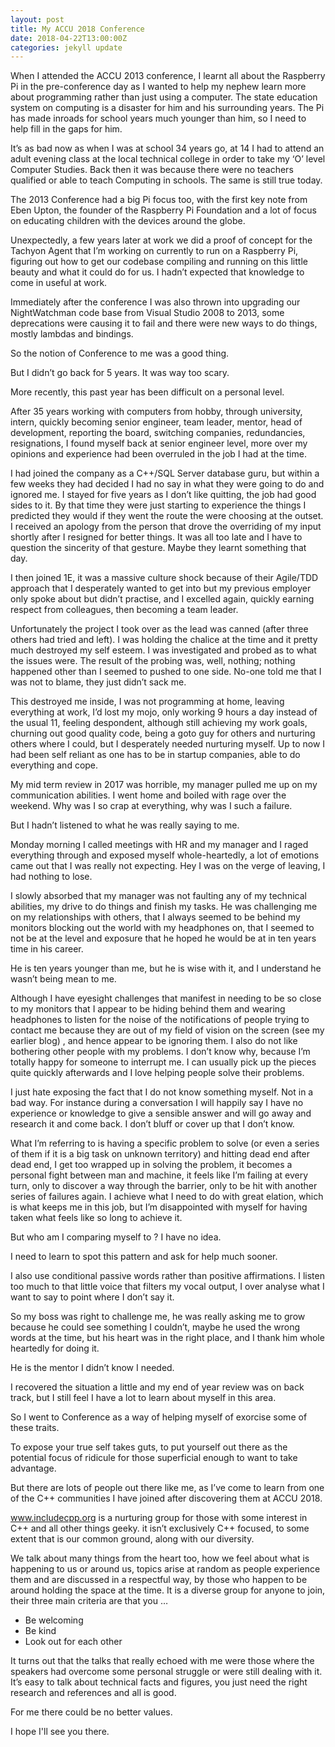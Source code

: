```yaml
---
layout: post
title: My ACCU 2018 Conference
date: 2018-04-22T13:00:00Z
categories: jekyll update
---
```


When I attended the ACCU 2013 conference, I learnt all about the Raspberry Pi in the pre-conference day as I wanted to help my nephew learn more about programming rather than just using a computer. The state education system on computing is a disaster for him and his surrounding years. The Pi has made inroads for school years much younger than him, so I need to help fill in the gaps for him.

It’s as bad now as when I was at school 34 years go, at 14 I had to attend an adult evening class at the local technical college in order to take my ‘O’ level Computer Studies. Back then it was because there were no teachers qualified or able to teach Computing in schools. The same is still true today.

The 2013 Conference had a big Pi focus too, with the first key note from Eben Upton, the founder of the Raspberry Pi Foundation and a lot of focus on educating children with the devices around the globe.

Unexpectedly, a few years later at work we did a proof of concept for the Tachyon Agent that I’m working on currently to run on a Raspberry Pi, figuring out how to get our codebase compiling and running on this little beauty and what it could do for us. I hadn’t expected that knowledge to come in useful at work.

Immediately after the conference I was also thrown into upgrading our NightWatchman code base from Visual Studio 2008 to 2013, some deprecations were causing it to fail and there were new ways to do things, mostly lambdas and bindings.

So the notion of Conference to me was a good thing. 

But I didn’t go back for 5 years. It was way too scary.

More recently, this past year has been difficult on a personal level. 

After 35 years working with computers from hobby, through university, intern, quickly becoming senior engineer, team leader, mentor, head of development, reporting the board, switching companies, redundancies, resignations, I found myself back at senior engineer level, more over my opinions and experience had been overruled in the job I had at the time.

I had joined the company as a C++/SQL Server database guru, but within a few weeks they had decided I had no say in what they were going to do and ignored me. I stayed for five years as I don’t like quitting, the job had good sides to it. By that time they were just starting to experience the things I predicted they would if they went the route the were choosing at the outset. I received an apology from the person that drove the overriding of my input shortly after I resigned for better things. It was all too late and I have to question the sincerity of that gesture. Maybe they learnt something that day. 

I then joined 1E, it was a massive culture shock because of their Agile/TDD approach that I desperately wanted to get into but my previous employer only spoke about but didn’t practise, and I excelled again, quickly earning respect from colleagues, then becoming a team leader.

Unfortunately the project I took over as the lead was canned (after three others had tried and left). I was holding the chalice at the time and it pretty much destroyed my self esteem. I was investigated and probed as to what the issues were. The result of the probing was, well, nothing; nothing happened other than I seemed to pushed to one side. No-one told me that I was not to blame, they just didn’t sack me.

This destroyed me inside, I was not programming at home, leaving everything at work, I’d lost my mojo, only working 9 hours a day instead of the usual 11, feeling despondent, although still achieving my work goals, churning out good quality code, being a goto guy for others and nurturing others where I could, but I desperately needed nurturing myself. Up to now I had been self reliant as one has to be in startup companies, able to do everything and cope.

My mid term review in 2017 was horrible, my manager pulled me up on my communication abilities. I went home and boiled with rage over the weekend. Why was I so crap at everything, why was I such a failure. 

But I hadn’t listened to what he was really saying to me.

Monday morning I called meetings with HR and my manager and I raged everything through and exposed myself whole-heartedly, a lot of emotions came out that I was really not expecting. Hey I was on the verge of leaving, I had nothing to lose.

I slowly absorbed that my manager was not faulting any of my technical abilities, my drive to do things and finish my tasks. He was challenging me on my relationships with others, that I always seemed to be behind my monitors blocking out the world with my headphones on, that I seemed to not be at the level and exposure that he hoped he would be at in ten years time in his career.

He is ten years younger than me, but he is wise with it, and I understand he wasn’t being mean to me.

Although I have eyesight challenges that manifest in needing to be so close to my monitors that I appear to be hiding behind them and wearing headphones to listen for the noise of the notifications of people trying to contact me because they are out of my field of vision on the screen (see my earlier blog) , and hence appear to be ignoring them. I also do not like bothering other people with my problems. I don’t know why, because I’m totally happy for someone to interrupt me. I can usually pick up the pieces quite quickly afterwards and I love helping people solve their problems. 

I just hate exposing the fact that I do not know something myself. Not in a bad way. For instance during a conversation I will happily say I have no experience or knowledge to give a sensible answer and will go away and research it and come back. I don’t bluff or cover up that I don’t know.

What I’m referring to is having a specific problem to solve (or even a series of them if it is a big task on unknown territory) and hitting dead end after dead end, I get too wrapped up in solving the problem, it becomes a personal fight between man and machine, it feels like I’m failing at every turn, only to discover a way through the barrier, only to be hit with another series of failures again. I achieve what I need to do with great elation, which is what keeps me in this job, but I’m disappointed with myself for having taken what feels like so long to achieve it. 

But who am I comparing myself to ? I have no idea. 

I need to learn to spot this pattern and ask for help much sooner.

I also use conditional passive words rather than positive affirmations. I listen too much to that little voice that filters my vocal output, I over analyse what I want to say to point where I don’t say it.

So my boss was right to challenge me, he was really asking me to grow because he could see something I couldn’t, maybe he used the wrong words at the time, but his heart was in the right place, and I thank him whole heartedly for doing it. 

He is the mentor I didn’t know I needed.

I recovered the situation a little and my end of year review was on back track, but I still feel I have a lot to learn about myself in this area.

So I went to Conference as a way of helping myself of exorcise some of these traits. 

To expose your true self takes guts, to put yourself out there as the potential focus of ridicule for those superficial enough to want to take advantage.

But there are lots of people out there like me, as I’ve come to learn from one of the C++ communities I have joined after discovering them at ACCU 2018.

www.includecpp.org is a nurturing group for those with some interest in C++ and all other things geeky. it isn’t exclusively C++ focused, to some extent that is our common ground, along with our diversity. 

We talk about many things from the heart too, how we feel about what is happening to us or around us, topics arise at random as people experience them and are discussed in a respectful way, by those who happen to be around holding the space at the time. It is a diverse group for anyone to join, their three main criteria are that you …

* Be welcoming
* Be kind
* Look out for each other

It turns out that the talks that really echoed with me were those where the speakers had overcome some personal struggle or were still dealing with it. It’s easy to talk about technical facts and figures, you just need the right research and references and all is good. 

For me there could be no better values.

I hope I'll see you there.